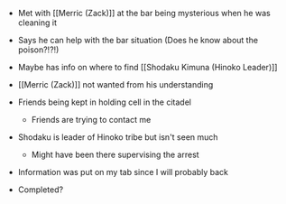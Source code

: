 - Met with [[Merric (Zack)]] at the bar being mysterious when he was cleaning it
- Says he can help with the bar situation (Does he know about the poison?!?!)
- Maybe has info on where to find [[Shodaku Kimuna (Hinoko Leader)]]
 
- [[Merric (Zack)]] not wanted from his understanding
- Friends being kept in holding cell in the citadel
    
    - Friends are trying to contact me
- Shodaku is leader of Hinoko tribe but isn't seen much
    
    - Might have been there supervising the arrest
- Information was put on my tab since I will probably back
- Completed?